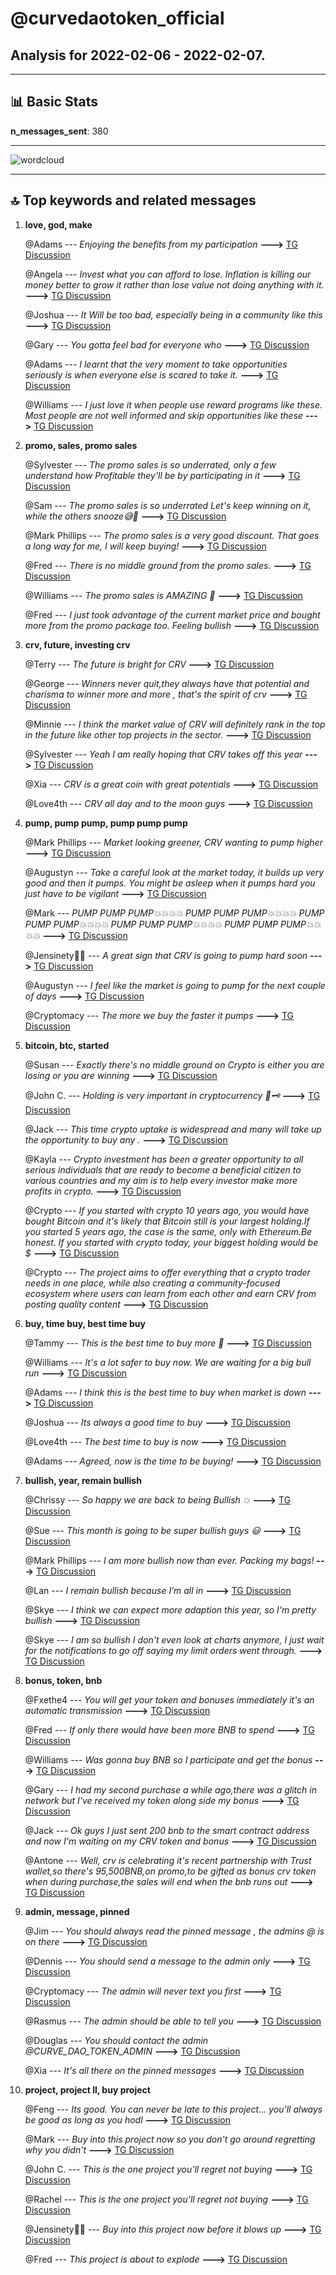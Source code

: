 # **@curvedaotoken_official**
 ## Analysis for **2022-02-06** - **2022-02-07**.

---

## 📊 **Basic Stats**

**n_messages_sent**: 380

---
![wordcloud](curvedaotoken_official_1Days_wordcloud.png)

---


## 🔝 **Top keywords and related messages**

1. **love, god, make**

    @Adams --- *Enjoying the benefits from my participation* **--->** [TG Discussion](https://t.me/curvedaotoken_official/28389)

    @Angela --- *Invest what you can afford to lose. Inflation is killing our money better to grow it rather than lose value not doing anything with it.* **--->** [TG Discussion](https://t.me/curvedaotoken_official/28008)

    @Joshua --- *It Will be too bad, especially being in a community like this* **--->** [TG Discussion](https://t.me/curvedaotoken_official/27923)

    @Gary --- *You gotta feel bad for everyone who* **--->** [TG Discussion](https://t.me/curvedaotoken_official/27916)

    @Adams --- *I learnt that the very moment to take opportunities seriously is when everyone else is scared to take it.* **--->** [TG Discussion](https://t.me/curvedaotoken_official/28388)

    @Williams --- *I just love it when people use reward programs like these. Most people are not well informed  and skip opportunities like these* **--->** [TG Discussion](https://t.me/curvedaotoken_official/27905)

2. **promo, sales, promo sales**

    @Sylvester --- *The promo sales is so underrated, only a few understand how Profitable they'll be by participating in it* **--->** [TG Discussion](https://t.me/curvedaotoken_official/28462)

    @Sam --- *The promo sales is so underrated Let's keep winning on it, while the others snooze😅🥲* **--->** [TG Discussion](https://t.me/curvedaotoken_official/28043)

    @Mark Phillips --- *The promo sales is a very good discount. That goes a long way for me, I will keep buying!* **--->** [TG Discussion](https://t.me/curvedaotoken_official/28006)

    @Fred --- *There is no middle ground  from the promo sales.* **--->** [TG Discussion](https://t.me/curvedaotoken_official/28403)

    @Williams --- *The promo sales is AMAZING 🤩* **--->** [TG Discussion](https://t.me/curvedaotoken_official/27991)

    @Fred --- *I just took advantage of the current market price and bought more from the promo package too.  Feeling bullish* **--->** [TG Discussion](https://t.me/curvedaotoken_official/27945)

3. **crv, future, investing crv**

    @Terry --- *The future is bright for CRV* **--->** [TG Discussion](https://t.me/curvedaotoken_official/28470)

    @George --- *Winners never quit,they always have that potential and charisma to winner more and more , that's the spirit of crv* **--->** [TG Discussion](https://t.me/curvedaotoken_official/27983)

    @Minnie --- *I think the market value of CRV will definitely rank in the top in the future like other top projects in the sector.* **--->** [TG Discussion](https://t.me/curvedaotoken_official/27643)

    @Sylvester --- *Yeah I am really hoping that CRV takes off this year* **--->** [TG Discussion](https://t.me/curvedaotoken_official/27673)

    @Xia --- *CRV is a great coin with great potentials* **--->** [TG Discussion](https://t.me/curvedaotoken_official/27788)

    @Love4th --- *CRV all day and to the moon guys* **--->** [TG Discussion](https://t.me/curvedaotoken_official/27851)

4. **pump, pump pump, pump pump pump**

    @Mark Phillips --- *Market looking greener, CRV wanting to pump higher* **--->** [TG Discussion](https://t.me/curvedaotoken_official/28465)

    @Augustyn --- *Take a careful look at the market today, it builds up very good and then it pumps. You might be asleep when it pumps hard you just have to be vigilant* **--->** [TG Discussion](https://t.me/curvedaotoken_official/28167)

    @Mark --- *PUMP PUMP PUMP💥💥💥💥 PUMP PUMP PUMP💥💥💥💥 PUMP PUMP PUMP💥💥💥💥 PUMP PUMP PUMP💥💥💥💥 PUMP PUMP PUMP💥💥💥💥* **--->** [TG Discussion](https://t.me/curvedaotoken_official/27777)

    @Jensinety🥰🥰 --- *A great sign that CRV is going to pump hard soon* **--->** [TG Discussion](https://t.me/curvedaotoken_official/27795)

    @Augustyn --- *I feel like the market is going to pump for the next couple of days* **--->** [TG Discussion](https://t.me/curvedaotoken_official/27829)

    @Cryptomacy --- *The more we buy the faster it pumps* **--->** [TG Discussion](https://t.me/curvedaotoken_official/27843)

5. **bitcoin, btc, started**

    @Susan --- *Exactly there's no middle ground on Crypto is either you are losing or you are winning* **--->** [TG Discussion](https://t.me/curvedaotoken_official/28404)

    @John C. --- *Holding is very important in cryptocurrency 🔖🗝️* **--->** [TG Discussion](https://t.me/curvedaotoken_official/28070)

    @Jack --- *This time crypto uptake is widespread and many will take up the opportunity to buy any .* **--->** [TG Discussion](https://t.me/curvedaotoken_official/27663)

    @Kayla --- *Crypto investment has been a greater opportunity to all serious individuals that are ready to become a beneficial citizen to various countries and my aim is to help every investor make more profits in crypto.* **--->** [TG Discussion](https://t.me/curvedaotoken_official/27989)

    @Crypto --- *If you started with crypto 10 years ago, you would have bought Bitcoin and it's likely that Bitcoin still is your largest holding.If you started 5 years ago, the case is the same, only with Ethereum.Be honest. If you started with crypto today, your biggest holding would be $* **--->** [TG Discussion](https://t.me/curvedaotoken_official/27623)

    @Crypto --- *The project aims to offer everything that a crypto trader needs in one place, while also creating a community-focused ecosystem where users can learn from each other and earn CRV from posting quality content* **--->** [TG Discussion](https://t.me/curvedaotoken_official/28004)

6. **buy, time buy, best time buy**

    @Tammy --- *This is the best time to buy more 🚀* **--->** [TG Discussion](https://t.me/curvedaotoken_official/27630)

    @Williams --- *It's a lot safer to buy now. We are waiting for a big bull run* **--->** [TG Discussion](https://t.me/curvedaotoken_official/28040)

    @Adams --- *I think this is the best time to buy when market is down* **--->** [TG Discussion](https://t.me/curvedaotoken_official/28190)

    @Joshua --- *Its always a good time to buy* **--->** [TG Discussion](https://t.me/curvedaotoken_official/27677)

    @Love4th --- *The best time to buy is now* **--->** [TG Discussion](https://t.me/curvedaotoken_official/27850)

    @Adams --- *Agreed, now is the time to be buying!* **--->** [TG Discussion](https://t.me/curvedaotoken_official/27672)

7. **bullish, year, remain bullish**

    @Chrissy --- *So happy we are back to being Bullish 💥* **--->** [TG Discussion](https://t.me/curvedaotoken_official/27637)

    @Sue --- *This month is going to be  super bullish guys 😃* **--->** [TG Discussion](https://t.me/curvedaotoken_official/28113)

    @Mark Phillips --- *I am more bullish now than ever.  Packing my bags!* **--->** [TG Discussion](https://t.me/curvedaotoken_official/27679)

    @Lan --- *I remain bullish because I’m all in* **--->** [TG Discussion](https://t.me/curvedaotoken_official/27781)

    @Skye --- *I think we can expect more adaption this year, so I'm pretty bullish* **--->** [TG Discussion](https://t.me/curvedaotoken_official/28227)

    @Skye --- *I am so bullish I don't even look at charts anymore, I just wait for the notifications to go off saying my limit orders went through.* **--->** [TG Discussion](https://t.me/curvedaotoken_official/28292)

8. **bonus, token, bnb**

    @Fxethe4 --- *You will get your token and bonuses immediately it's an automatic transmission* **--->** [TG Discussion](https://t.me/curvedaotoken_official/28175)

    @Fred --- *If only there would have been more BNB to spend* **--->** [TG Discussion](https://t.me/curvedaotoken_official/28141)

    @Williams --- *Was gonna buy BNB so I participate and get the bonus* **--->** [TG Discussion](https://t.me/curvedaotoken_official/28129)

    @Gary --- *I had my second purchase a while  ago,there was a glitch in network but I've received my token along side my bonus* **--->** [TG Discussion](https://t.me/curvedaotoken_official/27885)

    @Jack --- *Ok guys I just sent 200 bnb to the smart contract address and now I'm waiting on my CRV token and bonus* **--->** [TG Discussion](https://t.me/curvedaotoken_official/28298)

    @Antone --- *Well, crv is celebrating it's  recent partnership with Trust wallet,so there's 95,500BNB,on promo,to be gifted as bonus crv token when during purchase,the sales will end when the bnb runs out* **--->** [TG Discussion](https://t.me/curvedaotoken_official/27874)

9. **admin, message, pinned**

    @Jim --- *You should always read the pinned message , the admins @ is on there* **--->** [TG Discussion](https://t.me/curvedaotoken_official/28443)

    @Dennis --- *You should send a message to the admin only* **--->** [TG Discussion](https://t.me/curvedaotoken_official/28432)

    @Cryptomacy --- *The admin will never text you first* **--->** [TG Discussion](https://t.me/curvedaotoken_official/28216)

    @Rasmus --- *The admin should be able to tell you* **--->** [TG Discussion](https://t.me/curvedaotoken_official/28185)

    @Douglas --- *You should contact the admin @CURVE_DAO_TOKEN_ADMIN* **--->** [TG Discussion](https://t.me/curvedaotoken_official/27716)

    @Xia --- *It's all there on the pinned messages* **--->** [TG Discussion](https://t.me/curvedaotoken_official/28180)

10. **project, project ll, buy project**

    @Feng --- *Its good. You can never be late to this project... you'll always be good as long as you hodl* **--->** [TG Discussion](https://t.me/curvedaotoken_official/28272)

    @Mark --- *Buy into this project now so you don't go around regretting why you didn't* **--->** [TG Discussion](https://t.me/curvedaotoken_official/28143)

    @John C. --- *This is the one project you'll regret not buying* **--->** [TG Discussion](https://t.me/curvedaotoken_official/27896)

    @Rachel --- *This is the one project you'll regret not buying* **--->** [TG Discussion](https://t.me/curvedaotoken_official/27890)

    @Jensinety🥰🥰 --- *Buy into this project now before it blows up* **--->** [TG Discussion](https://t.me/curvedaotoken_official/27841)

    @Fred --- *This project is about to explode* **--->** [TG Discussion](https://t.me/curvedaotoken_official/28234)

